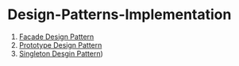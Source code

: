 # Design-Patterns-Implementation

1. [Facade Design Pattern](https://github.com/nifrasismail/Design-Patterns-Implementation/tree/master/src/com/nifrasismail/facade)
2. [Prototype Design Pattern](https://github.com/nifrasismail/Design-Patterns-Implementation/tree/master/src/com/nifrasismail/prototype)
3. [Singleton Desgin Pattern](https://github.com/nifrasismail/Design-Patterns-Implementation/tree/master/src/com/nifrasismail/singleton))